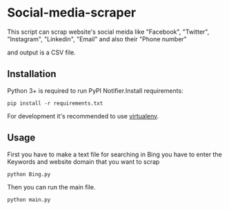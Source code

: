 # Social-media-scraper

This script can scrap website's social meida like "Facebook", "Twitter", "Instagram", "Linkedin", "Email" and also their "Phone number"

and output is a CSV file.

## Installation
Python 3+ is required to run PyPI Notifier.Install requirements:

    pip install -r requirements.txt

For development it's recommended to use [virtualenv](https://virtualenv.pypa.io).

## Usage

First you have to make a text file for searching in Bing you have to enter the Keywords and website domain that you want to scrap

```
python Bing.py
```
Then you can run the main file.

```
python main.py
```

